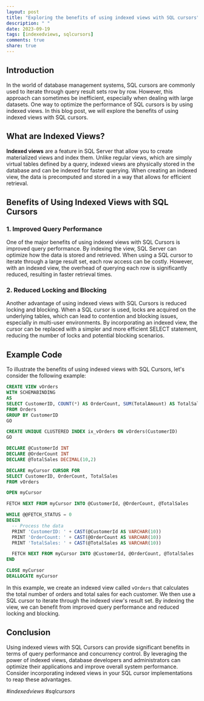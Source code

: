 ```yaml
---
layout: post
title: "Exploring the benefits of using indexed views with SQL cursors"
description: " "
date: 2023-09-19
tags: [indexedviews, sqlcursors]
comments: true
share: true
---
```


## Introduction

In the world of database management systems, SQL cursors are commonly used to iterate through query result sets row by row. However, this approach can sometimes be inefficient, especially when dealing with large datasets. One way to optimize the performance of SQL cursors is by using indexed views. In this blog post, we will explore the benefits of using indexed views with SQL cursors.

## What are Indexed Views?

**Indexed views** are a feature in SQL Server that allow you to create materialized views and index them. Unlike regular views, which are simply virtual tables defined by a query, indexed views are physically stored in the database and can be indexed for faster querying. When creating an indexed view, the data is precomputed and stored in a way that allows for efficient retrieval.

## Benefits of Using Indexed Views with SQL Cursors

### 1. Improved Query Performance

One of the major benefits of using indexed views with SQL Cursors is improved query performance. By indexing the view, SQL Server can optimize how the data is stored and retrieved. When using a SQL cursor to iterate through a large result set, each row access can be costly. However, with an indexed view, the overhead of querying each row is significantly reduced, resulting in faster retrieval times.

### 2. Reduced Locking and Blocking

Another advantage of using indexed views with SQL Cursors is reduced locking and blocking. When a SQL cursor is used, locks are acquired on the underlying tables, which can lead to contention and blocking issues, especially in multi-user environments. By incorporating an indexed view, the cursor can be replaced with a simpler and more efficient SELECT statement, reducing the number of locks and potential blocking scenarios.

## Example Code

To illustrate the benefits of using indexed views with SQL Cursors, let's consider the following example:

```sql
CREATE VIEW vOrders
WITH SCHEMABINDING
AS
SELECT CustomerID, COUNT(*) AS OrderCount, SUM(TotalAmount) AS TotalSales
FROM Orders
GROUP BY CustomerID
GO

CREATE UNIQUE CLUSTERED INDEX ix_vOrders ON vOrders(CustomerID)
GO

DECLARE @CustomerId INT
DECLARE @OrderCount INT
DECLARE @TotalSales DECIMAL(10,2)

DECLARE myCursor CURSOR FOR 
SELECT CustomerID, OrderCount, TotalSales
FROM vOrders

OPEN myCursor

FETCH NEXT FROM myCursor INTO @CustomerId, @OrderCount, @TotalSales

WHILE @@FETCH_STATUS = 0
BEGIN
  -- Process the data
  PRINT 'CustomerID: ' + CAST(@CustomerId AS VARCHAR(10))
  PRINT 'OrderCount: ' + CAST(@OrderCount AS VARCHAR(10))
  PRINT 'TotalSales: ' + CAST(@TotalSales AS VARCHAR(10))

  FETCH NEXT FROM myCursor INTO @CustomerId, @OrderCount, @TotalSales
END

CLOSE myCursor
DEALLOCATE myCursor
```

In this example, we create an indexed view called `vOrders` that calculates the total number of orders and total sales for each customer. We then use a SQL cursor to iterate through the indexed view's result set. By indexing the view, we can benefit from improved query performance and reduced locking and blocking.

## Conclusion

Using indexed views with SQL Cursors can provide significant benefits in terms of query performance and concurrency control. By leveraging the power of indexed views, database developers and administrators can optimize their applications and improve overall system performance. Consider incorporating indexed views in your SQL cursor implementations to reap these advantages.

*#indexedviews #sqlcursors*